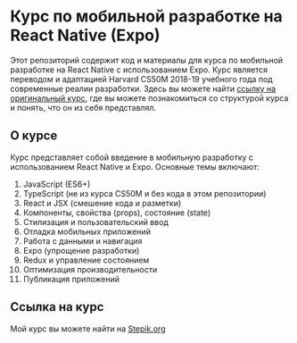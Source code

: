 # Курс по мобильной разработке на React Native (Expo)

Этот репозиторий содержит код и материалы для курса по мобильной разработке на React Native с использованием Expo. Курс является переводом и адаптацией Harvard CS50M 2018-19 учебного года под современные реалии разработки.
Здесь вы можете найти [ссылку на оригинальный курс](https://cs50.harvard.edu/mobile/2018/), где вы можете познакомиться со структурой курса и понять, что он из себя представлял.

## О курсе

Курс представляет собой введение в мобильную разработку с использованием React Native и Expo. Основные темы включают:

1. JavaScript (ES6+)
2. TypeScript (не из курса CS50M и без кода в этом репозитории)
3. React и JSX (смешение кода и разметки)
4. Компоненты, свойства (props), состояние (state)
5. Стилизация и пользовательский ввод
6. Отладка мобильных приложений
7. Работа с данными и навигация
8. Expo (упрощение разработки)
9. Redux и управление состоянием
10. Оптимизация производительности
11. Публикация приложений

## Ссылка на курс

Мой курс вы можете найти на [Stepik.org](https://stepik.org/course/227890/syllabus)
